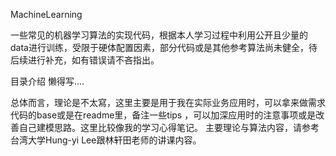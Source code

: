 MachineLearning

一些常见的机器学习算法的实现代码，根据本人学习过程中利用公开且少量的data进行训练，受限于硬体配置因素，部分代码或是其他参考算法尚未健全，待后续进行补充，如有错误请不吝指出。

目录介绍
懒得写....

总体而言，理论是不太寫，这里主要是用于我在实际业务应用时，可以拿来做需求代码的base或是在readme里，备注一些tips ，可以加深应用时的注意事项或是改善自己建模思路。这里比较像我的学习心得笔记。
主要理论与算法内容，请参考台湾大学Hung-yi Lee跟林轩田老师的讲课内容。

